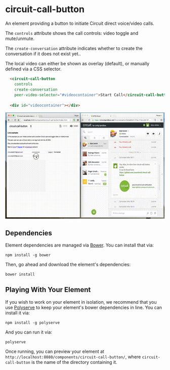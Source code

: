 # circuit-call-button

An element providing a button to initiate Circuit direct voice/video calls.

The `controls` attribute shows the call controls: video toggle and mute/unmute.

The `create-conversation` attribute indicates whether to create the conversation if it does not exist yet..

The local video can either be shown as overlay (default), or manually defined via a CSS selector.


```html
  <circuit-call-button
    controls
    create-conversation
    peer-video-selector="#videocontainer">Start Call</circuit-call-button>

  <div id="videocontainer"></div>
```

![circuit-call-button](images/gif-demo.gif)

## Dependencies

Element dependencies are managed via [Bower](http://bower.io/). You can
install that via:

    npm install -g bower

Then, go ahead and download the element's dependencies:

    bower install


## Playing With Your Element

If you wish to work on your element in isolation, we recommend that you use
[Polyserve](https://github.com/PolymerLabs/polyserve) to keep your element's
bower dependencies in line. You can install it via:

    npm install -g polyserve

And you can run it via:

    polyserve

Once running, you can preview your element at
`http://localhost:8080/components/circuit-call-button/`, where `circuit-call-button` is the name of the directory containing it.

